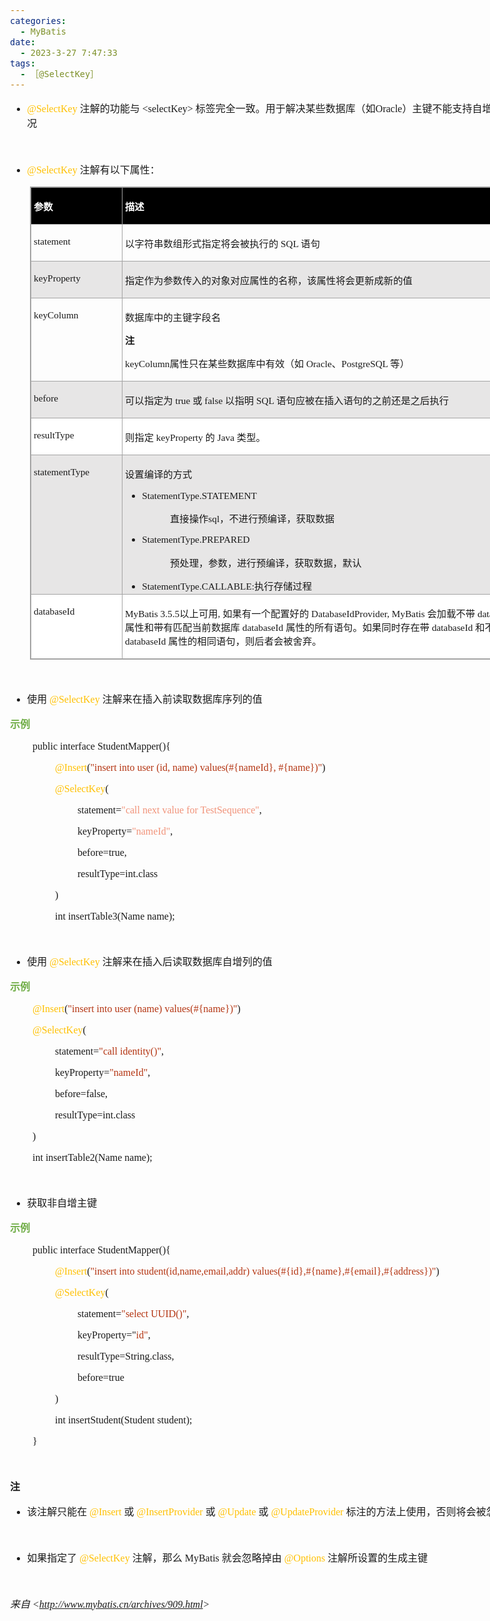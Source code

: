 ```yaml
---
categories:
  - MyBatis
date:
  - 2023-3-27 7:47:33
tags:
  - ［@SelectKey］
---
```


<body lang=zh-CN style='font-family:"Microsoft YaHei UI";font-size:12.0pt'>
<!--StartFragment-->

<div style='direction:ltr;border-width:100%'>

<div style='direction:ltr;margin-top:0in;margin-left:0in;width:8.4763in'>

<div style='direction:ltr;margin-top:0in;margin-left:0in;width:8.4763in'>

<ul type=disc style='direction:ltr;unicode-bidi:embed;margin-top:0in;
 margin-bottom:0in'>
 <li style='margin-top:0;margin-bottom:0;vertical-align:middle'><span
     style='font-family:"Comic Sans MS";font-size:12.0pt;color:#FFC000'
     lang=zh-CN>@SelectKey</span><span style='font-family:"Comic Sans MS";
     font-size:12.0pt' lang=en-US> </span><span style='font-family:"Microsoft YaHei UI";
     font-size:12.0pt' lang=zh-CN>注解的功能与</span><span style='font-family:"Comic Sans MS";
     font-size:12.0pt' lang=zh-CN> &lt;selectKey&gt; </span><span
     style='font-family:"Microsoft YaHei UI";font-size:12.0pt' lang=zh-CN>标签完全一致。用于解决某些数据库（如</span><span
     style='font-family:"Comic Sans MS";font-size:12.0pt' lang=zh-CN>Oracle</span><span
     style='font-family:"Microsoft YaHei UI";font-size:12.0pt' lang=zh-CN>）主键不能支持自增的情况</span></li>
</ul>

<p style='font-family:"Comic Sans MS";font-size:12.0pt'>&nbsp;</p>

<ul type=disc style='direction:ltr;unicode-bidi:embed;margin-top:0in;
 margin-bottom:0in'>
 <li style='margin-top:0;margin-bottom:0;vertical-align:middle'><span
     style='font-family:"Comic Sans MS";font-size:12.0pt;color:#FFC000'
     lang=zh-CN>@SelectKey</span><span style='font-family:"Comic Sans MS";
     font-size:12.0pt' lang=en-US> </span><span style='font-family:"Microsoft YaHei UI";
     font-size:12.0pt' lang=zh-CN>注解有以下属性：</span></li>
</ul>

<div style='direction:ltr'>

<table border=1 cellpadding=0 cellspacing=0 valign=top style='direction:ltr;
 border-collapse:collapse;border-style:solid;border-color:#A3A3A3;border-width:
 1pt;margin-left:.3333in' title="" summary="">
 <tr>
  <td style='border-style:solid;border-color:#A3A3A3;border-width:1pt;
  background-color:black;vertical-align:top;width:1.427in;padding:2.0pt 3.0pt 2.0pt 3.0pt'>
  <p style='font-family:"Microsoft YaHei UI";font-size:11.5pt;
  color:white'><span style='font-weight:bold'>参数</span></p>
  </td>
  <td style='border-style:solid;border-color:#A3A3A3;border-width:1pt;
  background-color:black;vertical-align:top;width:6.5861in;padding:2.0pt 3.0pt 2.0pt 3.0pt'>
  <p style='font-family:"Microsoft YaHei UI";font-size:11.5pt;
  color:white'><span style='font-weight:bold'>描述</span></p>
  </td>
 </tr>
 <tr>
  <td style='border-style:solid;border-color:#A3A3A3;border-width:1pt;
  vertical-align:top;width:1.427in;padding:2.0pt 3.0pt 2.0pt 3.0pt'>
  <p style='font-family:"Comic Sans MS";font-size:11.5pt'>statement</p>
  </td>
  <td style='border-style:solid;border-color:#A3A3A3;border-width:1pt;
  vertical-align:top;width:6.5861in;padding:2.0pt 3.0pt 2.0pt 3.0pt'>
  <p style='font-size:11.5pt'><span style='font-family:"Microsoft YaHei UI"'>以字符串数组形式指定将会被执行的</span><span
  style='font-family:"Comic Sans MS"'> SQL </span><span style='font-family:
  "Microsoft YaHei UI"'>语句</span></p>
  </td>
 </tr>
 <tr>
  <td style='border-style:solid;border-color:#A3A3A3;border-width:1pt;
  background-color:#E7E6E6;vertical-align:top;width:1.427in;padding:2.0pt 3.0pt 2.0pt 3.0pt'>
  <p style='font-family:"Comic Sans MS";font-size:11.5pt'>keyProperty</p>
  </td>
  <td style='border-style:solid;border-color:#A3A3A3;border-width:1pt;
  background-color:#E7E6E6;vertical-align:top;width:6.5861in;padding:2.0pt 3.0pt 2.0pt 3.0pt'>
  <p style='font-family:"Microsoft YaHei UI";font-size:11.5pt'>指定作为参数传入的对象对应属性的名称，该属性将会更新成新的值</p>
  </td>
 </tr>
 <tr>
  <td style='border-style:solid;border-color:#A3A3A3;border-width:1pt;
  vertical-align:top;width:1.427in;padding:2.0pt 3.0pt 2.0pt 3.0pt'>
  <p style='font-family:"Comic Sans MS";font-size:11.5pt'>keyColumn</p>
  </td>
  <td style='border-style:solid;border-color:#A3A3A3;border-width:1pt;
  vertical-align:top;width:6.5861in;padding:2.0pt 3.0pt 2.0pt 3.0pt'>
  <p style='font-family:"Microsoft YaHei UI";font-size:11.5pt'>数据库中的主键字段名</p>
  <p style='font-family:"Microsoft YaHei UI";font-size:11.5pt'><span
  style='font-weight:bold'>注</span></p>
  <p style='font-size:11.5pt'><span style='font-family:"Comic Sans MS"'>keyColumn</span><span
  style='font-family:"Microsoft YaHei UI"'>属性只在某些数据库中有效（如</span><span
  style='font-family:"Comic Sans MS"'> Oracle</span><span style='font-family:
  "Microsoft YaHei UI"'>、</span><span style='font-family:"Comic Sans MS"'>PostgreSQL
  </span><span style='font-family:"Microsoft YaHei UI"'>等）</span></p>
  </td>
 </tr>
 <tr>
  <td style='border-style:solid;border-color:#A3A3A3;border-width:1pt;
  background-color:#E7E6E6;vertical-align:top;width:1.427in;padding:2.0pt 3.0pt 2.0pt 3.0pt'>
  <p style='font-family:"Comic Sans MS";font-size:11.5pt'>before</p>
  </td>
  <td style='border-style:solid;border-color:#A3A3A3;border-width:1pt;
  background-color:#E7E6E6;vertical-align:top;width:6.5861in;padding:2.0pt 3.0pt 2.0pt 3.0pt'>
  <p style='font-size:11.5pt'><span style='font-family:"Microsoft YaHei UI"'>可以指定为&nbsp;</span><span
  style='font-family:"Comic Sans MS"'>true</span><span style='font-family:"Microsoft YaHei UI"'>&nbsp;或&nbsp;</span><span
  style='font-family:"Comic Sans MS"'>false</span><span style='font-family:
  "Microsoft YaHei UI"'>&nbsp;以指明</span><span style='font-family:"Comic Sans MS"'>
  SQL </span><span style='font-family:"Microsoft YaHei UI"'>语句应被在插入语句的之前还是之后执行</span></p>
  </td>
 </tr>
 <tr>
  <td style='border-style:solid;border-color:#A3A3A3;border-width:1pt;
  background-color:white;vertical-align:top;width:1.427in;padding:2.0pt 3.0pt 2.0pt 3.0pt'>
  <p style='font-family:"Comic Sans MS";font-size:11.5pt'>resultType</p>
  </td>
  <td style='border-style:solid;border-color:#A3A3A3;border-width:1pt;
  background-color:white;vertical-align:top;width:6.5861in;padding:2.0pt 3.0pt 2.0pt 3.0pt'>
  <p style='font-size:11.5pt'><span style='font-family:"Microsoft YaHei UI"'>则指定&nbsp;</span><span
  style='font-family:"Comic Sans MS"'>keyProperty</span><span style='font-family:
  "Microsoft YaHei UI"'>&nbsp;的</span><span style='font-family:"Comic Sans MS"'>
  Java </span><span style='font-family:"Microsoft YaHei UI"'>类型。</span></p>
  </td>
 </tr>
 <tr>
  <td style='border-style:solid;border-color:#A3A3A3;border-width:1pt;
  background-color:#E7E6E6;vertical-align:top;width:1.427in;padding:2.0pt 3.0pt 2.0pt 3.0pt'>
  <p style='font-family:"Comic Sans MS";font-size:11.5pt'>statementType</p>
  </td>
  <td style='border-style:solid;border-color:#A3A3A3;border-width:1pt;
  background-color:#E7E6E6;vertical-align:top;width:6.5861in;padding:2.0pt 3.0pt 2.0pt 3.0pt'>
  <p style='font-family:"Microsoft YaHei UI";font-size:11.5pt'>设置编译的方式</p>
  <ul type=disc style='direction:ltr;unicode-bidi:embed;margin-top:0in;
   margin-bottom:0in'>
   <li style='margin-top:0;margin-bottom:0;vertical-align:middle'><span
       style='font-family:"Comic Sans MS";font-size:11.5pt'>StatementType.STATEMENT</span></li>
  </ul>
  <p style='margin-left:.75in;font-size:11.5pt'><span
  style='font-family:"Microsoft YaHei UI"'>直接操作</span><span style='font-family:
  "Comic Sans MS"'>sql</span><span style='font-family:"Microsoft YaHei UI"'>，不进行预编译，获取数据</span></p>
  <ul type=disc style='direction:ltr;unicode-bidi:embed;margin-top:0in;
   margin-bottom:0in'>
   <li style='margin-top:0;margin-bottom:0;vertical-align:middle'><span
       style='font-family:"Comic Sans MS";font-size:11.5pt'>StatementType.PREPARED</span></li>
  </ul>
  <p style='margin-left:.75in;font-family:"Microsoft YaHei UI";
  font-size:11.5pt'>预处理，参数，进行预编译，获取数据，默认</p>
  <ul type=disc style='direction:ltr;unicode-bidi:embed;margin-top:0in;
   margin-bottom:0in'>
   <li style='margin-top:0;margin-bottom:0;vertical-align:middle'><span
       style='font-family:"Comic Sans MS";font-size:11.5pt'>StatementType.CALLABLE:</span><span
       style='font-family:"Microsoft YaHei UI";font-size:11.5pt'>执行存储过程</span></li>
  </ul>
  </td>
 </tr>
 <tr>
  <td style='border-style:solid;border-color:#A3A3A3;border-width:1pt;
  background-color:white;vertical-align:top;width:1.427in;padding:2.0pt 3.0pt 2.0pt 3.0pt'>
  <p style='font-family:"Comic Sans MS";font-size:11.5pt'>databaseId</p>
  </td>
  <td style='border-style:solid;border-color:#A3A3A3;border-width:1pt;
  background-color:white;vertical-align:top;width:6.5861in;padding:2.0pt 3.0pt 2.0pt 3.0pt'>
  <p style='font-size:11.5pt'><span style='font-family:"Comic Sans MS"'
  lang=en-US>MyBatis </span><span style='font-family:"Comic Sans MS"'
  lang=zh-CN>3.5.5</span><span style='font-family:"Microsoft YaHei UI"'
  lang=zh-CN>以上可用</span><span style='font-family:"Comic Sans MS"' lang=zh-CN>, </span><span
  style='font-family:"Microsoft YaHei UI"' lang=zh-CN>如果有一个配置好的</span><span
  style='font-family:"Comic Sans MS"' lang=zh-CN> DatabaseIdProvider, MyBatis </span><span
  style='font-family:"Microsoft YaHei UI"' lang=zh-CN>会加载不带</span><span
  style='font-family:"Comic Sans MS"' lang=zh-CN> databaseId </span><span
  style='font-family:"Microsoft YaHei UI"' lang=zh-CN>属性和带有匹配当前数据库</span><span
  style='font-family:"Comic Sans MS"' lang=zh-CN> databaseId </span><span
  style='font-family:"Microsoft YaHei UI"' lang=zh-CN>属性的所有语句。如果同时存在带</span><span
  style='font-family:"Comic Sans MS"' lang=zh-CN> databaseId </span><span
  style='font-family:"Microsoft YaHei UI"' lang=zh-CN>和不带</span><span
  style='font-family:"Comic Sans MS"' lang=zh-CN> databaseId </span><span
  style='font-family:"Microsoft YaHei UI"' lang=zh-CN>属性的相同语句，则后者会被舍弃。</span></p>
  </td>
 </tr>
</table>

</div>

<p style='margin-left:.375in;font-family:"Comic Sans MS";font-size:
12.0pt'>&nbsp;</p>

<ul type=disc style='direction:ltr;unicode-bidi:embed;margin-top:0in;
 margin-bottom:0in'>
 <li style='margin-top:0;margin-bottom:0;vertical-align:middle'><span
     style='font-family:"Microsoft YaHei UI";font-size:12.0pt'>使用 </span><span
     style='font-family:"Comic Sans MS";font-size:12.0pt;color:#FFC000'>@SelectKey
     </span><span style='font-family:"Microsoft YaHei UI";font-size:12.0pt'>注解来在插入前读取数据库序列的值</span></li>
</ul>

<p style='font-family:"Microsoft YaHei UI";font-size:12.0pt;
color:#70AD47'><span style='font-weight:bold'>示例</span></p>

<p style='margin-left:.375in;font-family:"Comic Sans MS";font-size:
12.0pt'><span lang=zh-CN>public</span><span lang=en-US> </span><span
lang=zh-CN>interface </span><span lang=en-US>Student</span><span lang=zh-CN>Mapper(</span><span
lang=en-US>){</span></p>

<p style='margin-left:.75in;font-family:"Comic Sans MS";font-size:
12.0pt'><span style='color:#FFC000' lang=zh-CN>@Insert</span><span lang=zh-CN>(</span><span
style='color:#B43512' lang=zh-CN>&quot;insert into </span><span
style='color:#B43512' lang=en-US>user</span><span style='color:#B43512'
lang=zh-CN> (id, name) values(#{nameId}, #{name})&quot;</span><span lang=zh-CN>)</span></p>

<p style='margin-left:.75in;font-family:"Comic Sans MS";font-size:
12.0pt'><span style='color:#FFC000'>@SelectKey</span>(</p>

<p style='margin-left:1.125in;font-family:"Comic Sans MS";
font-size:12.0pt'>statement=<span style='color:#F1937A'>&quot;call next value
for TestSequence&quot;</span>, </p>

<p style='margin-left:1.125in;font-family:"Comic Sans MS";
font-size:12.0pt'>keyProperty=<span style='color:#F1937A'>&quot;nameId&quot;</span>,
</p>

<p style='margin-left:1.125in;font-family:"Comic Sans MS";
font-size:12.0pt'>before=true, </p>

<p style='margin-left:1.125in;font-family:"Comic Sans MS";
font-size:12.0pt'>resultType=int.class</p>

<p style='margin-left:.75in;font-family:"Comic Sans MS";font-size:
12.0pt'>)</p>

<p style='margin-left:.75in;font-family:"Comic Sans MS";font-size:
12.0pt'>int insertTable3(Name name);</p>

<p style='font-family:"Comic Sans MS";font-size:12.0pt;color:#70AD47'>&nbsp;</p>

<ul type=disc style='direction:ltr;unicode-bidi:embed;margin-top:0in;
 margin-bottom:0in'>
 <li style='margin-top:0;margin-bottom:0;vertical-align:middle'><span
     style='font-family:"Microsoft YaHei UI";font-size:12.0pt'>使用 </span><span
     style='font-family:"Comic Sans MS";font-size:12.0pt;color:#FFC000'>@SelectKey
     </span><span style='font-family:"Microsoft YaHei UI";font-size:12.0pt'>注解来在插入后读取数据库自增列的值</span></li>
</ul>

<p style='font-family:"Microsoft YaHei UI";font-size:12.0pt;
color:#70AD47'><span style='font-weight:bold'>示例</span></p>

<p style='margin-left:.375in;font-family:"Comic Sans MS";font-size:
12.0pt'><span style='color:#FFC000' lang=zh-CN>@Insert</span><span lang=zh-CN>(</span><span
style='color:#B43512' lang=zh-CN>&quot;insert into </span><span
style='color:#B43512' lang=en-US>user</span><span style='color:#B43512'
lang=zh-CN> (name) values(#{name})&quot;</span><span lang=zh-CN>)</span></p>

<p style='margin-left:.375in;font-family:"Comic Sans MS";font-size:
12.0pt'><span style='color:#FFC000'>@SelectKey</span>(</p>

<p style='margin-left:.75in;font-family:"Comic Sans MS";font-size:
12.0pt'>statement=<span style='color:#B43512'>&quot;call identity()&quot;</span>,
</p>

<p style='margin-left:.75in;font-family:"Comic Sans MS";font-size:
12.0pt'>keyProperty=<span style='color:#B43512'>&quot;nameId&quot;</span>, </p>

<p style='margin-left:.75in;font-family:"Comic Sans MS";font-size:
12.0pt'>before=false, </p>

<p style='margin-left:.75in;font-family:"Comic Sans MS";font-size:
12.0pt'>resultType=int.class</p>

<p style='margin-left:.375in;font-family:"Comic Sans MS";font-size:
12.0pt'>)</p>

<p style='margin-left:.375in;font-family:"Comic Sans MS";font-size:
12.0pt'>int insertTable2(Name name);</p>

<p style='margin-left:.375in;font-family:"Comic Sans MS";font-size:
12.0pt'>&nbsp;</p>

<ul type=disc style='direction:ltr;unicode-bidi:embed;margin-top:0in;
 margin-bottom:0in'>
 <li style='margin-top:0;margin-bottom:0;vertical-align:middle'><span
     style='font-family:"Microsoft YaHei UI";font-size:12.0pt'>获取非自增主键</span></li>
</ul>

<p style='font-family:"Microsoft YaHei UI";font-size:12.0pt;
color:#70AD47'><span style='font-weight:bold'>示例</span></p>

<p style='margin-left:.375in;font-family:"Comic Sans MS";font-size:
12.0pt'><span lang=zh-CN>public</span><span lang=en-US> </span><span
lang=zh-CN>interface </span><span lang=en-US>Student</span><span lang=zh-CN>Mapper(</span><span
lang=en-US>){</span></p>

<p style='margin-left:.75in;font-family:"Comic Sans MS";font-size:
12.0pt'><span style='color:#FFC000'>@Insert</span>(<span style='color:#B43512'>&quot;insert
into student(id,name,email,addr)
values(#{id},#{name},#{email},#{address})&quot;</span>)<span
style='mso-spacerun:yes'>  </span></p>

<p style='margin-left:.75in;font-family:"Comic Sans MS";font-size:
12.0pt'><span style='color:#FFC000'>@SelectKey</span>(</p>

<p style='margin-left:1.125in;font-family:"Comic Sans MS";
font-size:12.0pt'><span lang=zh-CN>statement=</span><span style='color:#B43512'
lang=zh-CN>&quot;</span><span style='color:#B43512' lang=en-US>select </span><span
style='color:#B43512' lang=zh-CN>UUID()&quot;</span><span lang=zh-CN>,<span
style='mso-spacerun:yes'>   </span></span></p>

<p style='margin-left:1.125in;font-family:"Comic Sans MS";
font-size:12.0pt'>keyProperty=&quot;<span style='color:#B43512'>id&quot;</span>,
</p>

<p style='margin-left:1.125in;font-family:"Comic Sans MS";
font-size:12.0pt'>resultType=String.class, </p>

<p style='margin-left:1.125in;font-family:"Comic Sans MS";
font-size:12.0pt'>before=true</p>

<p style='margin-left:.75in;font-family:"Comic Sans MS";font-size:
12.0pt'>)<span style='mso-spacerun:yes'>  </span></p>

<p style='margin-left:.75in;font-family:"Comic Sans MS";font-size:
12.0pt'>int insertStudent(Student student);<span style='mso-spacerun:yes'> 
</span></p>

<p style='margin-left:.375in;font-family:"Comic Sans MS";font-size:
12.0pt' lang=en-US>}</p>

<p style='margin-left:.375in;font-family:"Comic Sans MS";font-size:
12.0pt;color:#70AD47'>&nbsp;</p>

<p style='font-family:"Microsoft YaHei UI";font-size:12.0pt'><span
style='font-weight:bold'>注</span></p>

<ul type=disc style='direction:ltr;unicode-bidi:embed;margin-top:0in;
 margin-bottom:0in'>
 <li style='margin-top:0;margin-bottom:0;vertical-align:middle'><span
     style='font-family:"Microsoft YaHei UI";font-size:12.0pt'>该注解只能在 </span><span
     style='font-family:"Comic Sans MS";font-size:12.0pt;color:#FFC000'>@Insert
     </span><span style='font-family:"Microsoft YaHei UI";font-size:12.0pt'>或 </span><span
     style='font-family:"Comic Sans MS";font-size:12.0pt;color:#FFC000'>@InsertProvider
     </span><span style='font-family:"Microsoft YaHei UI";font-size:12.0pt'>或 </span><span
     style='font-family:"Comic Sans MS";font-size:12.0pt;color:#FFC000'>@Update
     </span><span style='font-family:"Microsoft YaHei UI";font-size:12.0pt'>或 </span><span
     style='font-family:"Comic Sans MS";font-size:12.0pt;color:#FFC000'>@UpdateProvider
     </span><span style='font-family:"Microsoft YaHei UI";font-size:12.0pt'>标注的方法上使用，否则将会被忽略</span></li>
</ul>

<p style='margin-left:.375in;font-family:"Comic Sans MS";font-size:
12.0pt'>&nbsp;</p>

<ul type=disc style='direction:ltr;unicode-bidi:embed;margin-top:0in;
 margin-bottom:0in'>
 <li style='margin-top:0;margin-bottom:0;vertical-align:middle'><span
     style='font-family:"Microsoft YaHei UI";font-size:12.0pt'>如果指定了 </span><span
     style='font-family:"Comic Sans MS";font-size:12.0pt;color:#FFC000'>@SelectKey
     </span><span style='font-family:"Microsoft YaHei UI";font-size:12.0pt'>注解，那么</span><span
     style='font-family:"Comic Sans MS";font-size:12.0pt'> MyBatis </span><span
     style='font-family:"Microsoft YaHei UI";font-size:12.0pt'>就会忽略掉由</span><span
     style='font-family:"Comic Sans MS";font-size:12.0pt;color:#FFC000'>
     @Options </span><span style='font-family:"Microsoft YaHei UI";font-size:
     12.0pt'>注解所设置的生成主键</span></li>
</ul>

<p style='margin-left:.375in;font-family:"Comic Sans MS";font-size:
12.0pt'>&nbsp;</p>

<p><cite style='font-size:12.0pt'><span style='font-family:"Microsoft YaHei UI"'>来自</span><span
style='font-family:"Comic Sans MS"'> &lt;</span><a
href="http://www.mybatis.cn/archives/909.html"><span style='font-family:"Comic Sans MS"'>http://www.mybatis.cn/archives/909.html</span></a><span
style='font-family:"Comic Sans MS"'>&gt; </span></cite></p>

</div>

</div>

</div>

<!--EndFragment-->
</body>
